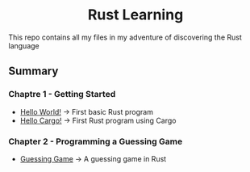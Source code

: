 <h1 align="center">Rust Learning</h1>

This repo contains all my files in my adventure of discovering the Rust language

## Summary
### Chaptre 1 - Getting Started
- [Hello World!](https://git.louis.software/Louisss/rust-learning/src/branch/master/hello-world) -> First basic Rust program
- [Hello Cargo!](https://git.louis.software/Louisss/rust-learning/src/branch/master/hello_cargo) -> First Rust program using Cargo

### Chapter 2 - Programming a Guessing Game
- [Guessing Game](https://git.louis.software/Louisss/rust-learning/src/branch/master/guessting_game) -> A guessing game in Rust